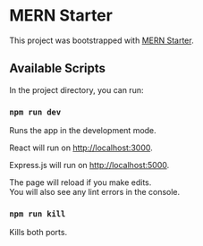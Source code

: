 # MERN Starter

This project was bootstrapped with [MERN Starter](https://github.com/dovimaj/mern-starter).

## Available Scripts

In the project directory, you can run:

### `npm run dev`

Runs the app in the development mode.

React will run on [http://localhost:3000](http://localhost:3000).

Express.js will run on [http://localhost:5000](http://localhost:5000).

The page will reload if you make edits.\
You will also see any lint errors in the console.

### `npm run kill`

Kills both ports.
